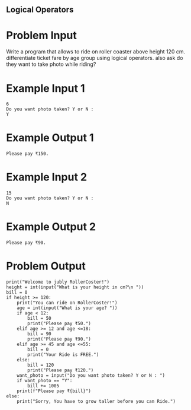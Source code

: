 ## Logical Operators
# Problem Input

Write a program that allows to ride on roller coaster above height 120 cm. differentiate ticket fare by age group using logical operators. also ask do they want to take photo while riding?

# Example Input 1

```
6
Do you want photo taken? Y or N :
Y
```

# Example Output 1

```
Please pay ₹150.
```

# Example Input 2

```
15
Do you want photo taken? Y or N :
N
```

# Example Output 2

```
Please pay ₹90.
```

# Problem Output
```
print("Welcome to jubly RollerCoster!")
height = int(input("What is your height in cm?\n "))
bill = 0
if height >= 120:
    print("You can ride on RollerCoster!")
    age = int(input("What is your age? "))
    if age < 12:
        bill = 50
        print("Please pay ₹50.")
    elif age >= 12 and age <=18:
        bill = 90
        print("Please pay ₹90.")
    elif age >= 45 and age <=55:
        bill = 0
        print("Your Ride is FREE.")
    else:
        bill = 120
        print("Please pay ₹120.")
    want_photo = input("Do you want photo taken? Y or N : ")
    if want_photo == "Y":
        bill += 1005
    print(f"Please pay ₹{bill}")
else:
    print("Sorry, You have to grow taller before you can Ride.")
```